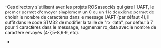 -Ces directory s'utilisent avec les projets ROS associés qui gère l'UART, le premier permet d'envoyer simplement un 0 ou un 1 le deuxième permet de choisir le nombre de caractères dans le message UART (par défaut 4), il suffit dans le code STM32 de modifier la taille de "rx_data", par défaut à 7 pour 4 caractères dans le messsage, augmenter rx_data avec le nombre de caractère envoyés (4-7,5-8,6-9, etc).

-
